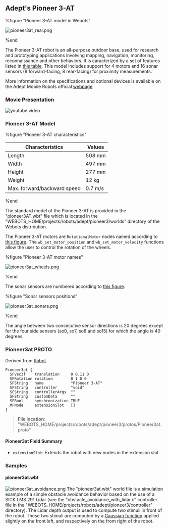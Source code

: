 ## Adept's Pioneer 3-AT

%figure "Pioneer 3-AT model in Webots"

![pioneer3at_real.png](images/robots/pioneer-3at/model.png)

%end

The Pioneer 3-AT robot is an all-purpose outdoor base, used for research and prototyping applications involving mapping, navigation, monitoring, reconnaissance and other behaviors.
It is caracterized by a set of features listed in [this table](#pioneer-3-at-characteristics).
This model includes support for 4 motors and 16 sonar sensors (8 forward-facing, 8 rear-facing) for proximity measurements.

More information on the specifications and optional devices is available on the Adept Mobile Robots official [webpage](http://www.mobilerobots.com/ResearchRobots/ResearchRobots/P3AT.aspx).

### Movie Presentation

![youtube video](https://www.youtube.com/watch?v=x52vlsr8Ic0)

### Pioneer 3-AT Model

%figure "Pioneer 3-AT characteristics"

| Characteristics             | Values       |
| --------------------------- | ------------ |
| Length                      | 508 mm       |
| Width                       | 497 mm       |
| Height                      | 277 mm       |
| Weight                      | 12 kg        |
| Max. forward/backward speed | 0.7 m/s      |

%end

The standard model of the Pioneer 3-AT is provided in the "pioneer3AT.wbt" file which is located in the "WEBOTS\_HOME/projects/robots/adept/pioneer3/worlds" directory of the Webots distribution.

The Pioneer 3-AT motors are `RotationalMotor` nodes named according to [this figure](#pioneer-3-at-motor-names).
The `wb_set_motor_position` and `wb_set_motor_velocity` functions allow the user to control the rotation of the wheels.

%figure "Pioneer 3-AT motor names"

![pioneer3at_wheels.png](images/robots/pioneer-3at/wheels.png)

%end

The sonar sensors are numbered according to [this figure](#sonar-sensors-positions).

%figure "Sonar sensors positions"

![pioneer3at_sonars.png](images/robots/pioneer-3at/sonars.png)

%end

The angle between two consecutive sensor directions is 20 degrees except for the four side sensors (so0, so7, so8 and so15) for which the angle is 40 degrees.

### Pioneer3at PROTO

Derived from [Robot](../reference/robot.md).

```
Pioneer3at {
  SFVec3f    translation     0 0.11 0
  SFRotation rotation        0 1 0 0
  SFString   name            "Pioneer 3-AT"
  SFString   controller      "void"
  SFString   controllerArgs  ""
  SFString   customData      ""
  SFBool     synchronization TRUE
  MFNode     extensionSlot   []
}
```

> **File location**: "WEBOTS\_HOME/projects/robots/adept/pioneer3/protos/Pioneer3at.proto"

#### Pioneer3at Field Summary

- `extensionSlot`: Extends the robot with new nodes in the extension slot.

### Samples

#### pioneer3at.wbt

![pioneer3at_avoidance.png](images/robots/pioneer-3at/pioneer3at_avoidance.wbt.png) The "pioneer3at.wbt" world file is a simulation example of a simple obstacle avoidance behavior based on the use of a SICK LMS 291 Lidar (see the "obstacle\_avoidance\_with\_lidar.c" controller file in the "WEBOTS\_HOME/projects/robots/adept/pioneer3/controller" directory).
The Lidar depth output is used to compute two stimuli in front of the robot.
These two stimuli are computed by a [Gaussian function](https://en.wikipedia.org/wiki/Gaussian_function) applied slightly on the front left, and respectively on the front right of the robot.
